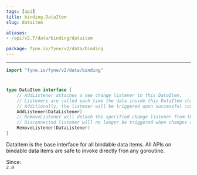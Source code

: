 ```yaml
---
tags: [api]
title: binding.DataItem
slug: dataitem

aliases:
- /api/v2.7/data/binding/dataitem

package: fyne.io/fyne/v2/data/binding
---
```



---
```go
import "fyne.io/fyne/v2/data/binding"
```

#

###

```go
type DataItem interface {
	// AddListener attaches a new change listener to this DataItem.
	// Listeners are called each time the data inside this DataItem changes.
	// Additionally, the listener will be triggered upon successful connection to get the current value.
	AddListener(DataListener)
	// RemoveListener will detach the specified change listener from the DataItem.
	// Disconnected listener will no longer be triggered when changes occur.
	RemoveListener(DataListener)
}
```

DataItem is the base interface for all bindable data items. All APIs on bindable data items are safe to invoke directly fron any goroutine.


<div class="since">Since: <code>
2.0</code></div>
